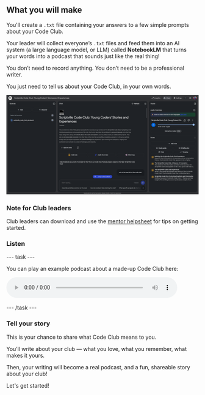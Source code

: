 ## What you will make

You'll create a `.txt` file containing your answers to a few simple prompts about your Code Club.

Your leader will collect everyone’s `.txt` files and feed them into an AI system (a large language model, or LLM) called **NotebookLM** that turns your words into a podcast that sounds just like the real thing!

You don’t need to record anything. You don’t need to be a professional writer.

You just need to tell us about your Code Club, in your own words.

![NotebookLM interface showing young coders' stories with source file, full text, playback controls, and notes](images/NBLM_screenshot.png)

### Note for Club leaders
Club leaders can download and use the [mentor helpsheet](resources/Podcast_LeaderPDF-combined.pdf) for tips on getting started.

### Listen

--- task ---

You can play an example podcast about a made-up Code Club here:

<audio controls style="width:100%;max-width:448px;">
  <source src="images/ccpodcast.mp3" type="audio/mpeg">
  Your browser doesn’t support the <code>&lt;audio&gt;</code> element —
  <a href="images/ccpodcast.mp3">download the file instead</a>.
</audio>

--- /task ---


### Tell your story

This is your chance to share what Code Club means to you.

You’ll write about your club — what you love, what you remember, what makes it yours. 

Then, your writing will become a real podcast, and a fun, shareable story about your club!

Let's get started!

